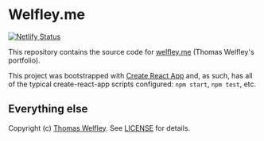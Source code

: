 # Welfley.me

[![Netlify Status](https://api.netlify.com/api/v1/badges/a13dfcd3-32eb-47af-a7ae-083f7e69074a/deploy-status)](https://app.netlify.com/sites/welfley/deploys)

This repository contains the source code for [welfley.me](https://welfley.me/) (Thomas Welfley's portfolio).

This project was bootstrapped with [Create React App](https://github.com/facebook/create-react-app) and, as such, has all of the typical create-react-app scripts configured: `npm start`, `npm test`, etc.

## Everything else

Copyright (c) [Thomas Welfley](http://welfley.me/). See [LICENSE](http://github.com/thomasw/welfley.me/blob/master/LICENSE) for details.
